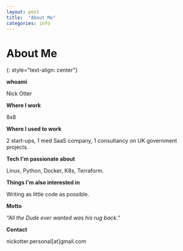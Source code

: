 ```yaml
---
layout: post
title:  "About Me"
categories: info
---
```


# About Me
{: style="text-align: center"}

**whoami** 

Nick Otter

**Where I work**

8x8

**Where I used to work**

2 start-ups, 1 med SaaS company, 1 consultancy on UK government projects.

**Tech I'm passionate about**

Linux, Python, Docker, K8s, Terraform. 

**Things I'm also interested in**

Writing as little code as possible.

**Motto**

_"All the Dude ever wanted was his rug back."_

**Contact**

nickotter.personal[at]gmail.com

